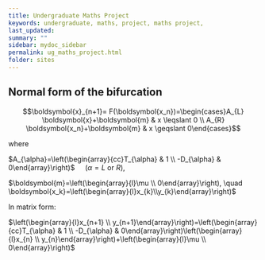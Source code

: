 ```yaml
---
title: Undergraduate Maths Project
keywords: undergraduate, maths, project, maths project,
last_updated: 
summary: ""
sidebar: mydoc_sidebar
permalink: ug_maths_project.html
folder: sites
---
```


<script>
MathJax = {
  tex: {
    inlineMath: [['$', '$'], ['\\(', '\\)']]
  },
  svg: {
    fontCache: 'global'
  }
};
</script>
<script type="text/javascript" id="MathJax-script" async
  src="https://cdn.jsdelivr.net/npm/mathjax@3/es5/tex-svg.js">
</script>

## Normal form of the bifurcation

$$\boldsymbol{x}_{n+1}= F(\boldsymbol{x_n})=\begin{cases}A_{L} \boldsymbol{x}+\boldsymbol{m} & x \leqslant 0 \\ A_{R} \boldsymbol{x_n}+\boldsymbol{m} & x \geqslant 0\end{cases}$$

where 

$A_{\alpha}=\left(\begin{array}{cc}T_{\alpha} & 1 \\ -D_{\alpha} & 0\end{array}\right)$ $\quad (\alpha=L \text{ or } R)$,

$\boldsymbol{m}=\left(\begin{array}{l}\mu \\ 0\end{array}\right), \quad \boldsymbol{x_k}=\left(\begin{array}{l}x_{k}\\y_{k}\end{array}\right)$

In matrix form: 

$\left(\begin{array}{l}x_{n+1} \\ y_{n+1}\end{array}\right)=\left(\begin{array}{cc}T_{\alpha} & 1 \\ -D_{\alpha} & 0\end{array}\right)\left(\begin{array}{l}x_{n} \\ y_{n}\end{array}\right)+\left(\begin{array}{l}\mu \\ 0\end{array}\right)$

